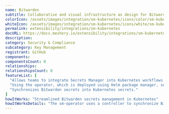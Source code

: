 ```yaml
---
name: Bitwarden
subtitle: Collaborative and visual infrastructure as design for Bitwarden
colorIcon: /assets/images/integration/sm-kubernetes/icons/color/sm-kubernetes-color.svg
whiteIcon: /assets/images/integration/sm-kubernetes/icons/white/sm-kubernetes-white.svg
permalink: extensibility/integrations/sm-kubernetes
docURL: https://docs.meshery.io/extensibility/integrations/sm-kubernetes
description: 
category: Security & Compliance
subcategory: Key Management
registrant: GitHub
components: 
componentsCount: 0
relationships: 
relationshipsCount: 0
featureList: [
  "Allows teams to integrate Secrets Manager into Kubernetes workflows securely and efficiently.",
  "Using the operator, which is deployed using Helm package manager, secrets can be stored and retrieved from Secrets Manager.",
  "Synchronizes Bitwarden secrets into Kubernetes secrets."
]
howItWorks: "Streamlined Bitwarden secrets management in Kubernetes"
howItWorksDetails: "The sm-operator uses a controller to synchronize Bitwarden secrets into Kubernetes secrets. "
---
```

